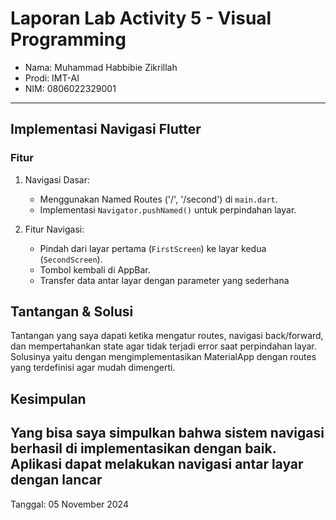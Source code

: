 # Laporan Lab Activity 5 - Visual Programming
- Nama: Muhammad Habbibie Zikrillah
- Prodi: IMT-AI
- NIM: 0806022329001
---
## Implementasi Navigasi Flutter
### Fitur
1. Navigasi Dasar:
   - Menggunakan Named Routes ('/', '/second') di `main.dart`.
   - Implementasi `Navigator.pushNamed()` untuk perpindahan layar.

2. Fitur Navigasi:
   - Pindah dari layar pertama (`FirstScreen`) ke layar kedua (`SecondScreen`).
   - Tombol kembali di AppBar.
   - Transfer data antar layar dengan parameter yang sederhana
  
## Tantangan & Solusi
Tantangan yang saya dapati ketika mengatur routes, navigasi back/forward, dan mempertahankan state agar tidak terjadi error saat perpindahan layar. Solusinya yaitu dengan mengimplementasikan MaterialApp dengan routes yang terdefinisi agar mudah dimengerti.

## Kesimpulan
Yang bisa saya simpulkan bahwa sistem navigasi berhasil di implementasikan dengan baik. Aplikasi dapat melakukan navigasi antar layar dengan lancar
---
Tanggal: 05 November 2024
